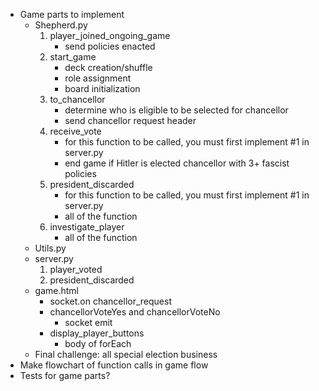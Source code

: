 - Game parts to implement
  - Shepherd.py
    1. player_joined_ongoing_game
       - send policies enacted
    2. start_game
       - deck creation/shuffle
       - role assignment
       - board initialization
    3. to_chancellor
       - determine who is eligible to be selected for chancellor
       - send chancellor request header
    4. receive_vote
       - for this function to be called, you must first implement #1 in server.py
       - end game if Hitler is elected chancellor with 3+ fascist policies
    5. president_discarded
       - for this function to be called, you must first implement #1 in server.py
       - all of the function
    6. investigate_player
       - all of the function
  - Utils.py
  - server.py
    1. player_voted
    2. president_discarded
  - game.html
    - socket.on chancellor_request
    - chancellorVoteYes and chancellorVoteNo
      - socket emit
    - display_player_buttons
      - body of forEach
  - Final challenge: all special election business
- Make flowchart of function calls in game flow
- Tests for game parts?
